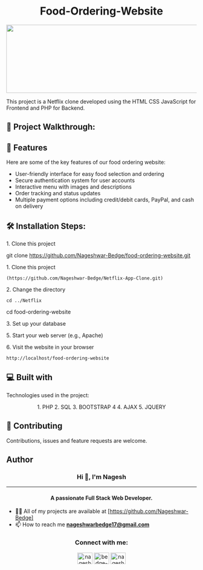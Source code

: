 <h1 align="center" id="title">Food-Ordering-Website</h1>

<p align="center"><img src="(https://socialify.git.ci/Nageshwar-Bedge/Food_Ordering_Website/image?language=1&owner=1&name=1&stargazers=1&theme=Light)" width="640" height="180" /></p>

<p id="description">This project is a Netflix clone developed using the HTML CSS JavaScript for Frontend and PHP for Backend.</p>

<h2>🚀 Project Walkthrough:</h2>

<h2>🧐 Features</h2>
Here are some of the key features of our food ordering website:

* User-friendly interface for easy food selection and ordering
* Secure authentication system for user accounts
* Interactive menu with images and descriptions
* Order tracking and status updates
* Multiple payment options including credit/debit cards, PayPal, and cash on delivery

<h2>🛠️ Installation Steps:</h2>

<p>1. Clone this project</p>

git clone https://github.com/Nageshwar-Bedge/food-ordering-website.git

<p>1. Clone this project</p>

```
(https://github.com/Nageshwar-Bedge/Netflix-App-Clone.git)
```
<p>2. Change the directory</p>

```
cd ../Netflix
```

cd food-ordering-website

<p>3. Set up your database</p>

<p>5. Start your web server (e.g., Apache)</p>

<p>6. Visit the website in your browser</p>

```
http://localhost/food-ordering-website
```


<h2>💻 Built with</h2>

Technologies used in the project:
<div align="center">
1. PHP
2. SQL
3. BOOTSTRAP 4
4. AJAX
5. JQUERY
</div>

<h2><g-emoji class="g-emoji" alias="handshake" fallback-src="https://github.githubassets.com/images/icons/emoji/unicode/1f91d.png">🤝</g-emoji> Contributing </h2>
Contributions, issues and feature requests are welcome.

<h2> Author </h2>
<h3 align="center">Hi 👋, I'm Nagesh</h3>
<hr>
<h4 align="center">A passionate Full Stack Web Developer.</h4>

- 👨‍💻 All of my projects are available at [https://github.com/Nageshwar-Bedge]
- 📫 How to reach me **nageshwarbedge17@gmail.com**


<h3 align="center">Connect with me:</h3>
<p align="center">
<a href="https://twitter.com/nagesh_bedge_17" target="blank"><img align="center" src="https://raw.githubusercontent.com/rahuldkjain/github-profile-readme-generator/master/src/images/icons/Social/twitter.svg" alt="nagesh_bedge_17" height="30" width="40" /></a>
<a href="https://linkedin.com/in/bedge-nageshwar" target="blank"><img align="center" src="https://raw.githubusercontent.com/rahuldkjain/github-profile-readme-generator/master/src/images/icons/Social/linked-in-alt.svg" alt="bedge-nageshwar" height="30" width="40" /></a>
<a href="https://instagram.com/nagesh_._bedge_17" target="blank"><img align="center" src="https://raw.githubusercontent.com/rahuldkjain/github-profile-readme-generator/master/src/images/icons/Social/instagram.svg" alt="nagesh_._bedge_17" height="30" width="40" /></a>
</p>


